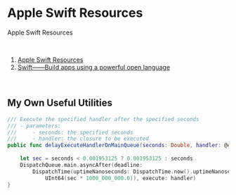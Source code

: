 # Apple Swift Resources
Apple Swift Resources

<br />

1. [Apple Swift Resources](https://developer.apple.com/swift/resources/)
1. [Swift——Build apps using a powerful open language](https://developer.apple.com/documentation/swift)

<br />

## My Own Useful Utilities

```swift
/// Execute the specified handler after the specified seconds
/// - parameters:
///     - seconds: the specified seconds
///     - handler: the closure to be executed
public func delayExecuteHandlerOnMainQueue(seconds: Double, handler: @escaping () -> Void) {
    
    let sec = seconds < 0.001953125 ? 0.001953125 : seconds
    DispatchQueue.main.asyncAfter(deadline:
        DispatchTime(uptimeNanoseconds: DispatchTime.now().uptimeNanoseconds +
            UInt64(sec * 1000_000_000.0)), execute: handler)
}
```

